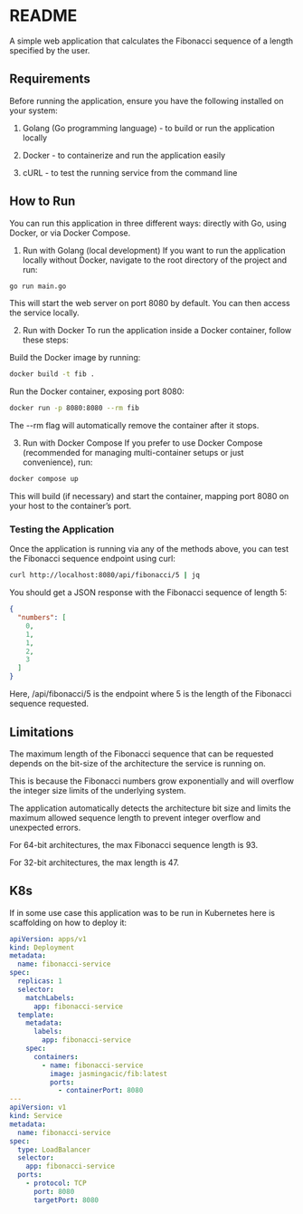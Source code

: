 # README

A simple web application that calculates the Fibonacci sequence of a length specified by the user.

## Requirements

Before running the application, ensure you have the following installed on your system:

1. Golang (Go programming language) - to build or run the application locally

2. Docker - to containerize and run the application easily

3. cURL - to test the running service from the command line

## How to Run

You can run this application in three different ways: directly with Go, using Docker, or via Docker Compose.

1. Run with Golang (local development)
If you want to run the application locally without Docker, navigate to the root directory of the project and run:

```bash
go run main.go
```

This will start the web server on port 8080 by default. You can then access the service locally.

2. Run with Docker
To run the application inside a Docker container, follow these steps:

Build the Docker image by running:

```bash
docker build -t fib .
```

Run the Docker container, exposing port 8080:

```bash
docker run -p 8080:8080 --rm fib
```

The --rm flag will automatically remove the container after it stops.

3. Run with Docker Compose
If you prefer to use Docker Compose (recommended for managing multi-container setups or just convenience), run:

```bash
docker compose up
```

This will build (if necessary) and start the container, mapping port 8080 on your host to the container’s port.

### Testing the Application

Once the application is running via any of the methods above, you can test the Fibonacci sequence endpoint using curl:

```bash
curl http://localhost:8080/api/fibonacci/5 | jq
```

You should get a JSON response with the Fibonacci sequence of length 5:

```json
{
  "numbers": [
    0,
    1,
    1,
    2,
    3
  ]
}
```

Here, /api/fibonacci/5 is the endpoint where 5 is the length of the Fibonacci sequence requested.

## Limitations

The maximum length of the Fibonacci sequence that can be requested depends on the bit-size of the architecture the service is running on.

This is because the Fibonacci numbers grow exponentially and will overflow the integer size limits of the underlying system.

The application automatically detects the architecture bit size and limits the maximum allowed sequence length to prevent integer overflow and unexpected errors.

For 64-bit architectures, the max Fibonacci sequence length is 93.

For 32-bit architectures, the max length is 47.


## K8s

If in some use case this application was to be run in Kubernetes here is scaffolding on how to deploy it:

```yaml
apiVersion: apps/v1
kind: Deployment
metadata:
  name: fibonacci-service
spec:
  replicas: 1
  selector:
    matchLabels:
      app: fibonacci-service
  template:
    metadata:
      labels:
        app: fibonacci-service
    spec:
      containers:
        - name: fibonacci-service
          image: jasmingacic/fib:latest
          ports:
            - containerPort: 8080
---
apiVersion: v1
kind: Service
metadata:
  name: fibonacci-service
spec:
  type: LoadBalancer
  selector:
    app: fibonacci-service
  ports:
    - protocol: TCP
      port: 8080
      targetPort: 8080
```

